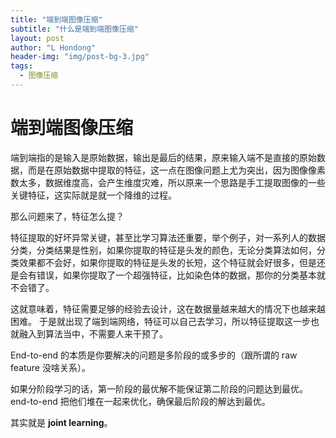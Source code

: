 ```yaml
---
title: "端到端图像压缩"
subtitle: "什么是端到端图像压缩"
layout: post
author: "L Hondong"
header-img: "img/post-bg-3.jpg"
tags:
  - 图像压缩
---
```


# 端到端图像压缩

端到端指的是输入是原始数据，输出是最后的结果，原来输入端不是直接的原始数据，而是在原始数据中提取的特征，这一点在图像问题上尤为突出，因为图像像素数太多，数据维度高，会产生维度灾难，所以原来一个思路是手工提取图像的一些关键特征，这实际就是就一个降维的过程。

那么问题来了，特征怎么提？

特征提取的好坏异常关键，甚至比学习算法还重要，举个例子，对一系列人的数据分类，分类结果是性别，如果你提取的特征是头发的颜色，无论分类算法如何，分类效果都不会好，如果你提取的特征是头发的长短，这个特征就会好很多，但是还是会有错误，如果你提取了一个超强特征，比如染色体的数据，那你的分类基本就不会错了。

这就意味着，特征需要足够的经验去设计，这在数据量越来越大的情况下也越来越困难。 于是就出现了端到端网络，特征可以自己去学习，所以特征提取这一步也就融入到算法当中，不需要人来干预了。

End-to-end 的本质是你要解决的问题是多阶段的或多步的（跟所谓的 raw feature 没啥关系）。

如果分阶段学习的话，第一阶段的最优解不能保证第二阶段的问题达到最优。end-to-end 把他们堆在一起来优化，确保最后阶段的解达到最优。

其实就是 **joint learning**。